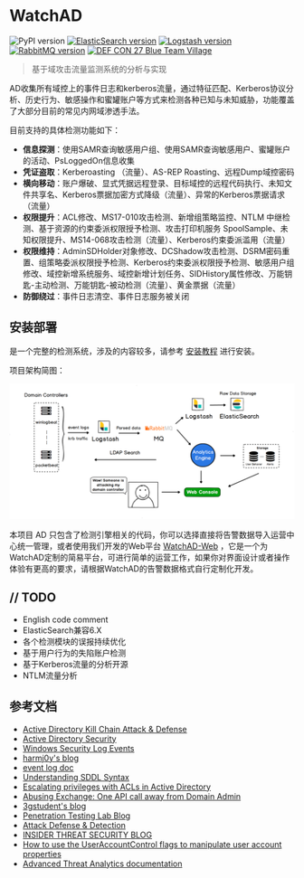 # WatchAD

![PyPI version](https://img.shields.io/badge/Python-3.6+-blue.svg) [![ElasticSearch version](https://img.shields.io/badge/ElasticSearch-5.X-success.svg)](https://www.elastic.co/guide/en/elasticsearch/reference/5.2/index.html) [![Logstash version](https://img.shields.io/badge/Logstash-6.X-yellowgreen.svg)](https://www.elastic.co/guide/en/logstash/6.2/index.html) [![RabbitMQ version](https://img.shields.io/badge/RabbitMQ-3.7-orange.svg)](https://www.rabbitmq.com/) [![DEF CON 27 Blue Team Village](https://img.shields.io/badge/DEF%20CON%2027-Blue%20Team%20Village-blue.svg)](https://www.blueteamvillage.org/home/dc27/talks#h.p_5uroKErLDdmP)

> 基于域攻击流量监测系统的分析与实现


AD收集所有域控上的事件日志和kerberos流量，通过特征匹配、Kerberos协议分析、历史行为、敏感操作和蜜罐账户等方式来检测各种已知与未知威胁，功能覆盖了大部分目前的常见内网域渗透手法。

目前支持的具体检测功能如下：

- **信息探测**：使用SAMR查询敏感用户组、使用SAMR查询敏感用户、蜜罐账户的活动、PsLoggedOn信息收集
- **凭证盗取**：Kerberoasting （流量）、AS-REP Roasting、远程Dump域控密码
- **横向移动**：账户爆破、显式凭据远程登录、目标域控的远程代码执行、未知文件共享名、Kerberos票据加密方式降级（流量）、异常的Kerberos票据请求（流量）
- **权限提升**：ACL修改、MS17-010攻击检测、新增组策略监控、NTLM 中继检测、基于资源的约束委派权限授予检测、攻击打印机服务 SpoolSample、未知权限提升、MS14-068攻击检测（流量）、Kerberos约束委派滥用（流量）
- **权限维持**：AdminSDHolder对象修改、DCShadow攻击检测、DSRM密码重置、组策略委派权限授予检测、Kerberos约束委派权限授予检测、敏感用户组修改、域控新增系统服务、域控新增计划任务、SIDHistory属性修改、万能钥匙-主动检测、万能钥匙-被动检测（流量）、黄金票据（流量）
- **防御绕过**：事件日志清空、事件日志服务被关闭




## 安装部署

是一个完整的检测系统，涉及的内容较多，请参考 [安装教程](https://github.com/0Kee-Team/WatchAD/wiki/Install(中文)) 进行安装。

项目架构简图：

![Architecture](./images/Architecture.png)

本项目 AD 只包含了检测引擎相关的代码，你可以选择直接将告警数据导入运营中心统一管理，或者使用我们开发的Web平台 [WatchAD-Web](https://github.com/0Kee-Team/WatchAD-Web) ，它是一个为WatchAD定制的简易平台，可进行简单的运营工作，如果你对界面设计或者操作体验有更高的要求，请根据WatchAD的告警数据格式自行定制化开发。



## // TODO

- English code comment
- ElasticSearch兼容6.X
- 各个检测模块的误报持续优化
- 基于用户行为的失陷账户检测
- 基于Kerberos流量的分析开源
- NTLM流量分析

## 参考文档

* [Active Directory Kill Chain Attack & Defense](https://github.com/infosecn1nja/AD-Attack-Defense)
* [Active Directory Security](https://adsecurity.org/)
* [Windows Security Log Events](https://www.ultimatewindowssecurity.com/securitylog/encyclopedia/default.aspx?i=j)
* [harmj0y's blog](https://blog.harmj0y.net/)
* [event log doc](https://docs.microsoft.com/en-us/windows/security/threat-protection/auditing/event-4624)
* [Understanding SDDL Syntax](https://itconnect.uw.edu/wares/msinf/other-help/understanding-sddl-syntax/)
* [Escalating privileges with ACLs in Active Directory](https://blog.fox-it.com/2018/04/26/escalating-privileges-with-acls-in-active-directory/)
* [Abusing Exchange: One API call away from Domain Admin](https://dirkjanm.io/abusing-exchange-one-api-call-away-from-domain-admin/)
* [3gstudent's blog](https://3gstudent.github.io/3gstudent.github.io/)
* [Penetration Testing Lab Blog](https://pentestlab.blog)
* [Attack Defense & Detection](https://adsecurity.org/?page_id=4031)
* [INSIDER THREAT SECURITY BLOG](https://blog.stealthbits.com/)
* [How to use the UserAccountControl flags to manipulate user account properties](https://support.microsoft.com/en-us/help/305144/how-to-use-useraccountcontrol-to-manipulate-user-account-properties)
* [Advanced Threat Analytics documentation](https://docs.microsoft.com/en-us/advanced-threat-analytics/)
